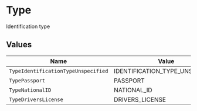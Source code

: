 # Type

Identification type


## Values

| Name                                | Value                               |
| ----------------------------------- | ----------------------------------- |
| `TypeIdentificationTypeUnspecified` | IDENTIFICATION_TYPE_UNSPECIFIED     |
| `TypePassport`                      | PASSPORT                            |
| `TypeNationalID`                    | NATIONAL_ID                         |
| `TypeDriversLicense`                | DRIVERS_LICENSE                     |